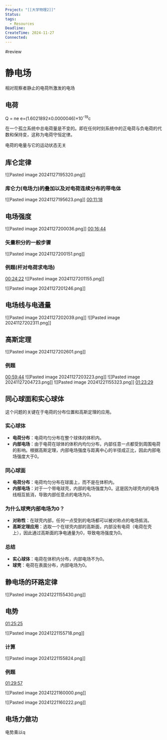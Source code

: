 ```yaml
---
Project: "[[大学物理2]]"
Status: 
tags:
  - Resources
Deadline: 
CreateTime: 2024-11-27
Connected:
---
```


#review

# 静电场
相对观察者静止的电荷所激发的电场

## 电荷
Q = ne 
e=(1.6021892±0.0000046)×10<sup>-19</sup>c

在一个孤立系统中总电荷量是不变的。即在任何时刻系统中的正电荷与负电荷的代数和保持变，这称为电荷守恒定律。

电荷的电量与它的运动状态无关

## 库仑定律
![[Pasted image 20241127195320.png]]

### 库仑力(电场力)的叠加以及对电荷连续分布的带电体
![[Pasted image 20241127195623.png]]
[00:11:18](ziyunote://play?path=https%3A%2F%2Fwww.bilibili.com%2Fvideo%2FBV1VS411A75c%3Fspm_id_from%3D333.788.videopod.episodes%26vd_source%3D8b450300cfa6415cb0312754cf65ba30%26p%3D7&time=00:11:18)

## 电场强度
![[Pasted image 20241127200036.png]]
[00:16:44](ziyunote://play?path=https%3A%2F%2Fwww.bilibili.com%2Fvideo%2FBV1VS411A75c%3Fspm_id_from%3D333.788.videopod.episodes%26vd_source%3D8b450300cfa6415cb0312754cf65ba30%26p%3D7&time=00:16:44)

### 矢量积分的一般步骤
![[Pasted image 20241127200151.png]]

### 例题(杆对电荷求电场)
[00:24:22](ziyunote://play?path=https%3A%2F%2Fwww.bilibili.com%2Fvideo%2FBV1VS411A75c%3Fspm_id_from%3D333.788.videopod.episodes%26vd_source%3D8b450300cfa6415cb0312754cf65ba30%26p%3D7&time=00:24:22)
![[Pasted image 20241127201155.png]]

![[Pasted image 20241127201246.png]]

## 电场线与电通量
![[Pasted image 20241127202039.png]]
![[Pasted image 20241127202311.png]]

## 高斯定理
![[Pasted image 20241127202601.png]]
### 例题
[00:59:44](ziyunote://play?path=https%3A%2F%2Fwww.bilibili.com%2Fvideo%2FBV1VS411A75c%3Fspm_id_from%3D333.788.videopod.episodes%26vd_source%3D8b450300cfa6415cb0312754cf65ba30%26p%3D7&time=00:59:44)
![[Pasted image 20241127203223.png]]
![[Pasted image 20241127204723.png]]
![[Pasted image 20241221155323.png]]
[01:23:29](ziyunote://play?path=https%3A%2F%2Fwww.bilibili.com%2Fvideo%2FBV1VS411A75c%3Fspm_id_from%3D333.788.videopod.episodes%26vd_source%3D8b450300cfa6415cb0312754cf65ba30%26p%3D7&time=01:23:29)

## 同心球面和实心球体
这个问题的关键在于电荷的分布位置和高斯定理的应用。

### 实心球体

- **电荷分布**：电荷均匀分布在整个球体的体积内。
- **内部电场**：由于电荷在球体的体积内均匀分布，内部任意一点都受到周围电荷的影响。根据高斯定理，内部电场强度与距离中心的半径成正比，因此内部电场强度大于0。

### 同心球面

- **电荷分布**：电荷均匀分布在球面上，而不是在体积内。
- **内部电场**：对于一个带电球壳，内部的电场强度为0。这是因为球壳内的电场线相互抵消，导致内部任意点的电场为0。

### 为什么球壳内部电场为0？

- **对称性**：在球壳内部，任何一点受到的电场都可以被对称点的电场抵消。
- **高斯定理应用**：选取一个在球壳内部的高斯面，内部没有电荷（电荷在壳上），因此通过高斯面的净电通量为0，导致电场强度为0。

### 总结

- **实心球体**：电荷在体积内分布，内部电场不为0。
- **球壳**：电荷在表面分布，内部电场为0。

## 静电场的环路定律
![[Pasted image 20241221155430.png]]
## 电势
[01:25:25](ziyunote://play?path=https%3A%2F%2Fwww.bilibili.com%2Fvideo%2FBV1VS411A75c%3Fspm_id_from%3D333.788.videopod.episodes%26vd_source%3D8b450300cfa6415cb0312754cf65ba30%26p%3D7&time=01:25:25)

![[Pasted image 20241221155718.png]]

### 计算
![[Pasted image 20241221155824.png]]

### 例题
[01:29:57](ziyunote://play?path=https%3A%2F%2Fwww.bilibili.com%2Fvideo%2FBV1VS411A75c%3Fspm_id_from%3D333.788.videopod.episodes%26vd_source%3D8b450300cfa6415cb0312754cf65ba30%26p%3D7&time=01:29:57)

![[Pasted image 20241221160000.png]]

![[Pasted image 20241221160222.png]]


## 电场力做功
电势乘以q